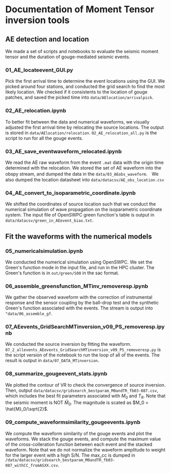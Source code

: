 # Documentation of Moment Tensor inversion tools

## AE detection and location
We made a set of scripts and notebooks to evaluate the seismic moment tensor and the duration of gouge-mediated seismic events.

### 01_AE_locateevent_GUI.py
Pick the first arrival time to determine the event locations using the GUI.
We picked around four stations, and conducted the grid search to find the most likely location. We checked if it consistents to the location of gouge patches, and saved the picked time into `data/AElocation/arrivalpick`.

### 02_AE_relocation.ipynb
To better fit between the data and numerical waveforms, we visually adjusted the first arrival time by relocating the source locations. The output is stored in `data/AElocation/relocation`. `02_AE_relocation_all.py` is the script to run for all the gouge events.

### 03_AE_save_eventwaveform_relocated.ipynb
We read the AE raw waveform from the event `.mat` data with the origin time determined with the relocation. We stored the set of AE waveform into the obspy stream, and dumped the data in the `data/03_AEobs_waveform`.　We also dumped the location datasheet into `data/datacsv/AE_obs_location.csv`

### 04_AE_convert_to_isoparametric_coordinate.ipynb
We shifted the coordinates of source location such that we conduct the numerical simulation of wave propagation on the isoparametric coordinate system. The input file of OpenSWPC green function's table is output in `data/datacsv/green_in_AEevent_biax.txt`.

## Fit the waveforms with the numerical models

### 05_numericalsimulation.ipynb
We conducted the numerical simulation using OpenSWPC. We set the Green's function mode in the input file, and run in the HPC cluster. The Green's function is in `out/green/S00` in the sac format.

### 06_assemble_greensfunction_MTinv_removeresp.ipynb
We gather the observed waveform with the correction of instrumental response and the sensor coupling by the ball-drop test and the synthetic Green's function associated with the events. The stream is output into `"data/06_assemble_gf`. 

### 07_AEevents_GridSearchMTinversion_v09_PS_removeresp.ipynb
We conducted the source inversion by fitting the waveform. `07_2_allevents_AEevents_GridSearchMTinversion_v09_PS_removeresp.py` is the script version of the notebook to run the loop of all of the events. The result is output in `data/07_DATA_MTinversion`.

### 08_summarize_gougeevent_stats.ipynb
We plotted the contour of VR to check the convergence of source inversion. Then, output `data/datacsv/gridsearch_bestparam_M0andTR_fb03-087.csv`, which includes the best fit parameters associated with $M_0$ and $T_R$. Note that the seismic moment is NOT $\hat{M}_0$. The magnitude is scated as $M_0 = \hat{M}_0/\sqrt{2}$.

### 09_compute_waveformsimilarity_gougeevents.ipynb
We compute the waveform similarity of the gouge events and plot the waveforms. We stack the gouge events, and compute the maximum value of the cross-colleration function between each event and the stacked waveform. Note that we do not normalize the waveform amplitude to weight for the larger event with a high S/N. The max_cc is dumped in `/data/datacsv/gridsearch_bestparam_M0andTR_fb03-087_withCC_fromASXX.csv`.





